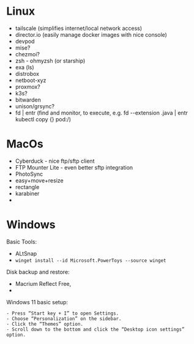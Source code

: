 
# Linux
- tailscale (simplifies internet/local network access)
- director.io (easily manage docker images with nice console)
- devpod
- mise?
- chezmoi?
- zsh - ohmyzsh (or starship)
- exa (ls)
- distrobox
- netboot-xyz
- proxmox?
- k3s?
- bitwarden
- unison/grsync?
- fd | entr (find and monitor, to execute, e.g. fd --extension .java | entr kubectl copy {} pod:/)

# MacOs
- Cyberduck - nice ftp/sftp client
- FTP Mounter Lite - even better sftp integration
- PhotoSync
- easy+move+resize
- rectangle
- karabiner
- 
# Windows

Basic Tools:
- ALtSnap
- `winget install --id Microsoft.PowerToys --source winget` 

Disk backup and restore:
- Macrium Reflect Free,
- 

Windows 11 basic setup:
```
- Press “Start key + I” to open Settings.
- Choose “Personalization” on the sidebar.
- Click the “Themes” option.
- Scroll down to the bottom and click the “Desktop icon settings” option.
```




